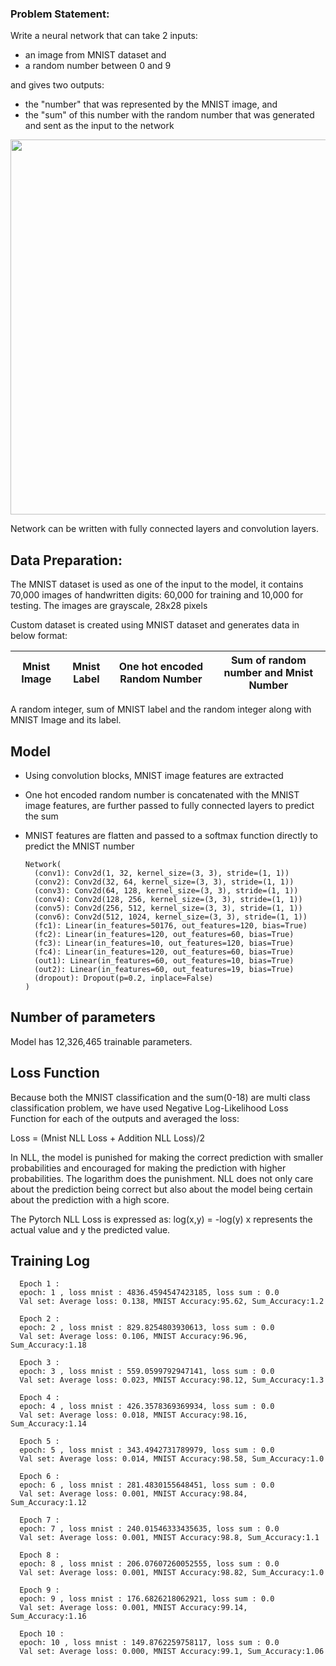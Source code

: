 
### Problem Statement:

Write a neural network that can take 2 inputs:
* an image from MNIST dataset and
* a random number between 0 and 9

and gives two outputs:
* the "number" that was represented by the MNIST image, and
* the "sum" of this number with the random number that was generated and sent as the input to the network

<p align="center"><img src="https://user-images.githubusercontent.com/42609155/118740404-6aee2180-b869-11eb-9a42-d72efbc4f132.png" width="600"></p>

Network can be written with fully connected layers and convolution layers. 


## Data Preparation:

The MNIST dataset is used as one of the input to the model, it contains 70,000 images of handwritten digits: 60,000 for training and 10,000 for testing. The images are grayscale, 28x28 pixels

Custom dataset is created using MNIST dataset and generates data in below format: 

|Mnist Image|Mnist Label|One hot encoded Random Number|Sum of random number and Mnist Number| 
|----|-----|------|-----|

A random integer, sum of MNIST label and the random integer along with MNIST Image and its label. 

## Model

* Using convolution blocks, MNIST image features are extracted 
* One hot encoded random number is concatenated with the MNIST image features, are further passed to fully connected layers to predict the sum
* MNIST features are flatten and passed to a softmax function directly to predict the MNIST number

      Network(
        (conv1): Conv2d(1, 32, kernel_size=(3, 3), stride=(1, 1))
        (conv2): Conv2d(32, 64, kernel_size=(3, 3), stride=(1, 1))
        (conv3): Conv2d(64, 128, kernel_size=(3, 3), stride=(1, 1))
        (conv4): Conv2d(128, 256, kernel_size=(3, 3), stride=(1, 1))
        (conv5): Conv2d(256, 512, kernel_size=(3, 3), stride=(1, 1))
        (conv6): Conv2d(512, 1024, kernel_size=(3, 3), stride=(1, 1))
        (fc1): Linear(in_features=50176, out_features=120, bias=True)
        (fc2): Linear(in_features=120, out_features=60, bias=True)
        (fc3): Linear(in_features=10, out_features=120, bias=True)
        (fc4): Linear(in_features=120, out_features=60, bias=True)
        (out1): Linear(in_features=60, out_features=10, bias=True)
        (out2): Linear(in_features=60, out_features=19, bias=True)
        (dropout): Dropout(p=0.2, inplace=False)
      )

## Number of parameters
Model has 12,326,465 trainable parameters.


## Loss Function
Because both the MNIST classification and the sum(0-18) are multi class classification problem, we have used Negative Log-Likelihood Loss Function for each of the outputs and averaged the loss:

 Loss = (Mnist NLL Loss + Addition NLL Loss)/2

In NLL, the model is punished for making the correct prediction with smaller probabilities and encouraged for making the prediction with higher probabilities. The logarithm does the punishment. NLL does not only care about the prediction being correct but also about the model being certain about the prediction with a high score. 

The Pytorch NLL Loss is expressed as: log(x,y) = -log(y)
x represents the actual value and y the predicted value.


## Training Log

      Epoch 1 : 
      epoch: 1 , loss mnist : 4836.4594547423185, loss sum : 0.0
      Val set: Average loss: 0.138, MNIST Accuracy:95.62, Sum_Accuracy:1.2

      Epoch 2 : 
      epoch: 2 , loss mnist : 829.8254803930613, loss sum : 0.0
      Val set: Average loss: 0.106, MNIST Accuracy:96.96, Sum_Accuracy:1.18

      Epoch 3 : 
      epoch: 3 , loss mnist : 559.0599792947141, loss sum : 0.0
      Val set: Average loss: 0.023, MNIST Accuracy:98.12, Sum_Accuracy:1.3

      Epoch 4 : 
      epoch: 4 , loss mnist : 426.3578369369934, loss sum : 0.0
      Val set: Average loss: 0.018, MNIST Accuracy:98.16, Sum_Accuracy:1.14

      Epoch 5 : 
      epoch: 5 , loss mnist : 343.4942731789979, loss sum : 0.0
      Val set: Average loss: 0.014, MNIST Accuracy:98.58, Sum_Accuracy:1.0

      Epoch 6 : 
      epoch: 6 , loss mnist : 281.4830155648451, loss sum : 0.0
      Val set: Average loss: 0.001, MNIST Accuracy:98.84, Sum_Accuracy:1.12

      Epoch 7 : 
      epoch: 7 , loss mnist : 240.01546333435635, loss sum : 0.0
      Val set: Average loss: 0.001, MNIST Accuracy:98.8, Sum_Accuracy:1.1

      Epoch 8 : 
      epoch: 8 , loss mnist : 206.07607260052555, loss sum : 0.0
      Val set: Average loss: 0.001, MNIST Accuracy:98.82, Sum_Accuracy:1.0

      Epoch 9 : 
      epoch: 9 , loss mnist : 176.6826218062921, loss sum : 0.0
      Val set: Average loss: 0.001, MNIST Accuracy:99.14, Sum_Accuracy:1.16

      Epoch 10 : 
      epoch: 10 , loss mnist : 149.8762259758117, loss sum : 0.0
      Val set: Average loss: 0.000, MNIST Accuracy:99.1, Sum_Accuracy:1.06
